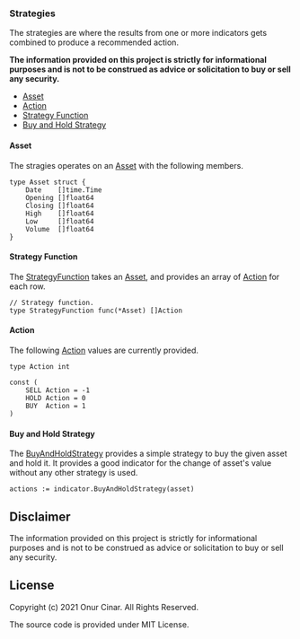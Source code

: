 ### Strategies

The strategies are where the results from one or more indicators gets combined to produce a recommended action.

**The information provided on this project is strictly for informational purposes and is not to be construed as advice or solicitation to buy or sell any security.**

- [Asset](#asset)
- [Action](#action)
- [Strategy Function](#strategy-function)
- [Buy and Hold Strategy](#buy-and-hold-strategy)


#### Asset

The stragies operates on an [Asset](https://pkg.go.dev/github.com/cinar/indicator#Asset) with the following members.

```golang
type Asset struct {
	Date    []time.Time
	Opening []float64
	Closing []float64
	High    []float64
	Low     []float64
	Volume  []float64
}
```

#### Strategy Function

The [StrategyFunction](https://pkg.go.dev/github.com/cinar/indicator#StrategyFunction) takes an [Asset](https://pkg.go.dev/github.com/cinar/indicator#Asset), and provides an array of [Action](https://pkg.go.dev/github.com/cinar/indicator#Action) for each row.

```golang
// Strategy function.
type StrategyFunction func(*Asset) []Action
```

#### Action

The following [Action](https://pkg.go.dev/github.com/cinar/indicator#Action) values are currently provided.

```golang
type Action int

const (
	SELL Action = -1
	HOLD Action = 0
	BUY  Action = 1
)
```

#### Buy and Hold Strategy

The [BuyAndHoldStrategy](https://pkg.go.dev/github.com/cinar/indicator#BuyAndHoldStrategy) provides a simple strategy to buy the given asset and hold it. It provides a good indicator for the change of asset's value without any other strategy is used.

```golang
actions := indicator.BuyAndHoldStrategy(asset)
```

## Disclaimer

The information provided on this project is strictly for informational purposes and is not to be construed as advice or solicitation to buy or sell any security.

## License

Copyright (c) 2021 Onur Cinar. All Rights Reserved.

The source code is provided under MIT License.
